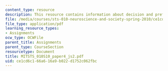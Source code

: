 ```yaml
---
content_type: resource
description: This resource contains information about decision and preference in neuromarketing.
file: /media/courses/sts-010-neuroscience-and-society-spring-2010/ce1cd6c166a616a9b022d1752c062fbc_MITSTS_010S10_paper4_js2.pdf
file_type: application/pdf
learning_resource_types:
- Assignments
ocw_type: OCWFile
parent_title: Assignments
parent_type: CourseSection
resourcetype: Document
title: MITSTS_010S10_paper4_js2.pdf
uid: ce1cd6c1-66a6-16a9-b022-d1752c062fbc
---
```

